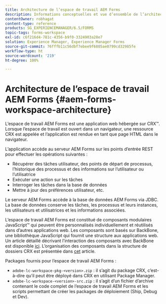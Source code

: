 ```yaml
---
title: Architecture de l’espace de travail AEM Forms
description: Informations conceptuelles et vue d’ensemble de l’architecture de l’espace de travail AEM Forms LiveCycle.
contentOwner: robhagat
content-type: reference
products: SG_EXPERIENCEMANAGER/6.5/FORMS
topic-tags: forms-workspace
exl-id: c6f216d4-781c-4356-b9f0-3324903a28e7
solution: Experience Manager, Experience Manager Forms
source-git-commit: 76fffb11c56dbf7ebee9f6805ae0799cd32985fe
workflow-type: ht
source-wordcount: '219'
ht-degree: 100%

---
```


# Architecture de l’espace de travail AEM Forms {#aem-forms-workspace-architecture}

L’espace de travail AEM Forms est une application web hébergée sur CRX™. Lorsque l’espace de travail est ouvert dans un navigateur, une ressource CRX est appelée et l’application est rendue en tant que page HTML dans le navigateur.

L’application accède au serveur AEM Forms sur les points d’entrée REST pour effectuer les opérations suivantes :

* Récupérer des tâches utilisateur, des points de départ de processus, l’historique des processus et des informations sur l’utilisateur ou l’utilisatrice
* Exécuter une action sur les tâches
* Interroger les tâches dans la base de données
* Mettre à jour des préférences utilisateur, etc.

Le serveur AEM Forms accède à la base de données AEM Forms via JDBC. La base de données conserve les tâches, les processus et leurs instances, les utilisateurs et utilisatrices et les informations associées.

L’espace de travail AEM Forms est constitué de composants modulaires JavaScript™ qui peuvent être personnalisés individuellement et réutilisés dans d’autres applications web. Les composants sont basés sur BackBone, une bibliothèque JavaScript qui fournit une structure aux applications web. Un article détaillé décrivant l’interaction des composants avec BackBone est disponible [ici](/help/forms/using/backbone-interaction.md). L’organisation des composants dans la structure de dossiers CRX est présentée dans [cet](/help/forms/using/folder-structure.md) article.

Packages fournis pour l’espace de travail AEM Forms :

* `adobe-lc-workspace-pkg-<version>.zip` : il s’agit du package CRX, c’est-à-dire qu’il peut être déployé dans CRX en utilisant Package Manager.
* `adobe-lc-workspace-<version>-src.zip` : il s’agit d’un fichier d’archive contenant le code complet de l’espace de travail AEM Forms et les scripts permettant de créer les packages de déploiement (Ship, Debug et Dev).
